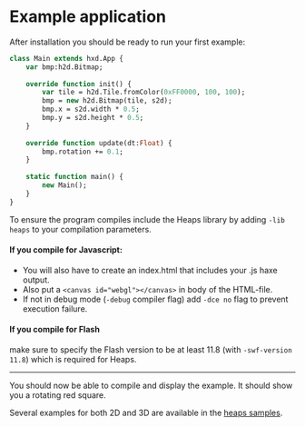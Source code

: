# Example application

After installation you should be ready to run your first example:

```haxe
class Main extends hxd.App {
	var bmp:h2d.Bitmap;
	
	override function init() {
		var tile = h2d.Tile.fromColor(0xFF0000, 100, 100);
		bmp = new h2d.Bitmap(tile, s2d);
		bmp.x = s2d.width * 0.5;
		bmp.y = s2d.height * 0.5;
	}
	
	override function update(dt:Float) {
		bmp.rotation += 0.1;
	}
	
	static function main() {
		new Main();
	}
}
```

To ensure the program compiles include the Heaps library by adding `-lib heaps` to your compilation parameters.

#### If you compile for Javascript: 

 * You will also have to create an index.html that includes your .js haxe output.
 * Also put a `<canvas id="webgl"></canvas>` in body of the HTML-file.
 * If not in debug mode (`-debug` compiler flag) add `-dce no` flag to prevent execution failure.

#### If you compile for Flash
make sure to specify the Flash version to be at least 11.8 (with `-swf-version 11.8`) which is required for Heaps.

---

You should now be able to compile and display the example. It should show you a rotating red square.

Several examples for both 2D and 3D are available in the [heaps samples](samples/).